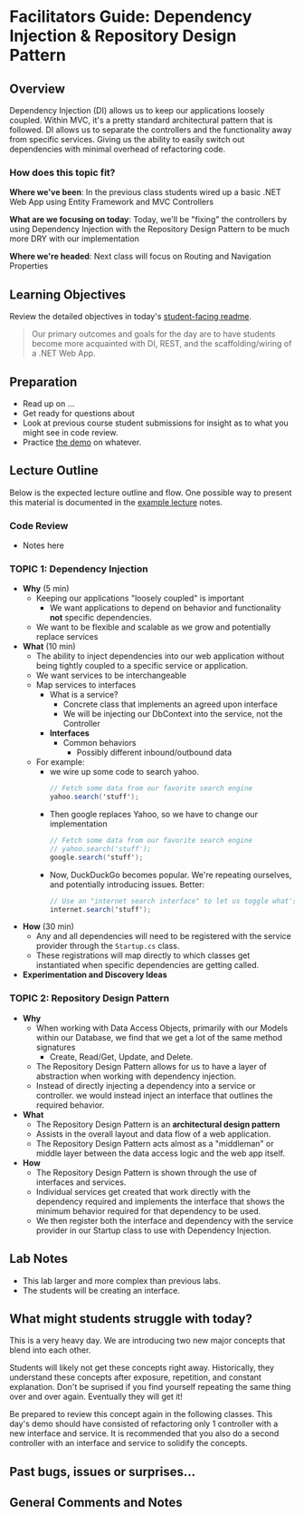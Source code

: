 # Facilitators Guide: Dependency Injection & Repository Design Pattern

## Overview

Dependency Injection (DI) allows us to keep our applications loosely coupled. Within MVC, it's a pretty standard architectural pattern that is followed. DI allows us to separate the controllers and the functionality away from specific services. Giving us the ability to easily switch out dependencies with minimal overhead of refactoring code.


### How does this topic fit?

**Where we've been**:
In the previous class students wired up a basic .NET Web App using Entity Framework and MVC Controllers

**What are we focusing on today**:
Today, we'll be "fixing" the controllers by using Dependency Injection with the Repository Design Pattern to be much more DRY with our implementation

**Where we're headed**:
Next class will focus on Routing and Navigation Properties

## Learning Objectives

Review the detailed objectives in today's [student-facing readme](../README.md).

> Our primary outcomes and goals for the day are to have students become more acquainted with DI, REST, and the scaffolding/wiring of a .NET Web App.

## Preparation

- Read up on ...
- Get ready for questions about
- Look at previous course student submissions for insight as to what you might see in code review.
- Practice [the demo](../demo/demo-name) on whatever.

## Lecture Outline

Below is the expected lecture outline and flow. One possible way to present this material is documented in the [example lecture](../LECTURE-NOTES.md) notes.

### Code Review

- Notes here

### TOPIC 1: Dependency Injection

- **Why** (5 min)
  - Keeping our applications "loosely coupled" is important
    - We want applications to depend on behavior and functionality **not** specific dependencies.
  - We want to be flexible and scalable as we grow and potentially replace services
- **What** (10 min)
  - The ability to inject dependencies into our web application without being tightly coupled to a specific service or application.
  - We want services to be interchangeable
  - Map services to interfaces
    - What is a service?
      - Concrete class that implements an agreed upon interface
      - We will be injecting our DbContext into the service, not the Controller
    - **Interfaces**
      - Common behaviors
        - Possibly different inbound/outbound data
  - For example:
    - we wire up some code to search yahoo.
      ```csharp
      // Fetch some data from our favorite search engine
      yahoo.search('stuff');
      ```
    - Then google replaces Yahoo, so we have to change our implementation
      ```csharp
      // Fetch some data from our favorite search engine
      // yahoo.search('stuff');
      google.search('stuff');
      ```
    - Now, DuckDuckGo becomes popular. We're repeating ourselves, and potentially introducing issues. Better:
      ```csharp
      // Use an "internet search interface" to let us toggle what's being used for real
      internet.search('stuff');
      ```
- **How** (30 min)
  -  Any and all dependencies will need to be registered with the service provider through the `Startup.cs` class.
  - These registrations will map directly to which classes get instantiated when specific dependencies are getting called.
- **Experimentation and Discovery Ideas**

### TOPIC 2: Repository Design Pattern
- **Why**
  - When working with Data Access Objects, primarily with our Models within our Database, we find that we get a lot of the same method signatures
    - Create, Read/Get, Update, and Delete.
  - The Repository Design Pattern allows for us to have a layer of abstraction when working with dependency injection.
  - Instead of directly injecting a dependency into a service or controller. we would instead inject an interface that outlines the required behavior.
- **What**
  - The Repository Design Pattern is an **architectural design pattern**
  - Assists in the overall layout and data flow of a web application.
  - The Repository Design Pattern acts almost as a "middleman" or middle layer between the data access logic and the web app itself.
- **How**
  - The Repository Design Pattern is shown through the use of interfaces and services.
  - Individual services get created that work directly with the dependency required and implements the interface that shows the minimum behavior required for that dependency to be used.
  - We then register both the interface and dependency with the service provider in our Startup class to use with Dependency Injection.

## Lab Notes

- This lab larger and more complex than previous labs.
- The students will be creating an interface.

## What might students struggle with today?

This is a very heavy day. We are introducing two new major concepts that blend into each other.

Students will likely not get these concepts right away.  Historically, they understand these concepts after exposure, repetition, and constant explanation. Don't be suprised if you find yourself repeating the same thing over and over again. Eventually they will get it!

Be prepared to review this concept again in the following classes. This day's demo should have consisted of refactoring only 1 controller with a new interface and service. It is recommended that you also do a second controller with an interface and service to solidify the concepts.

## Past bugs, issues or surprises...

## General Comments and Notes
